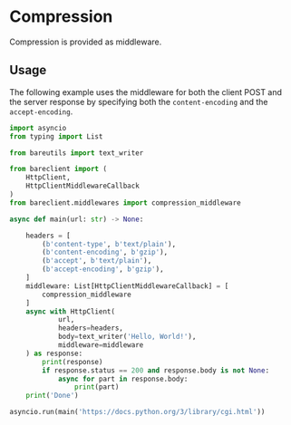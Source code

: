 # Compression

Compression is provided as middleware.

## Usage

The following example uses the middleware for both the client POST and the
server response by specifying both the `content-encoding` and the
`accept-encoding`.

```python
import asyncio
from typing import List

from bareutils import text_writer

from bareclient import (
    HttpClient,
    HttpClientMiddlewareCallback
)
from bareclient.middlewares import compression_middleware

async def main(url: str) -> None:

    headers = [
        (b'content-type', b'text/plain'),
        (b'content-encoding', b'gzip'),
        (b'accept', b'text/plain'),
        (b'accept-encoding', b'gzip'),
    ]
    middleware: List[HttpClientMiddlewareCallback] = [
        compression_middleware
    ]
    async with HttpClient(
            url,
            headers=headers,
            body=text_writer('Hello, World!'),
            middleware=middleware
    ) as response:
        print(response)
        if response.status == 200 and response.body is not None:
            async for part in response.body:
                print(part)
    print('Done')

asyncio.run(main('https://docs.python.org/3/library/cgi.html'))
```
